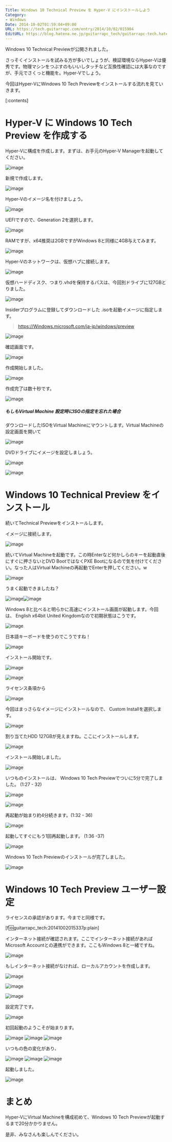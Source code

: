 ```yaml
---
Title: Windows 10 Technical Preview を Hyper-V にインストールしよう
Category:
- Windows
Date: 2014-10-02T01:59:04+09:00
URL: https://tech.guitarrapc.com/entry/2014/10/02/015904
EditURL: https://blog.hatena.ne.jp/guitarrapc_tech/guitarrapc-tech.hatenablog.com/atom/entry/8454420450066791950
---
```


Windows 10 Technical Previewが公開されました。

さっそくインストールを試みる方が多いでしょうが、検証環境ならHyper-Vは優秀です。物理マシンをつぶすのもいいしタッチなど互換性確認には大事なのですが、手元でさくっと機能を。Hyper-Vでしょう。

今回はHyper-VにWindows 10 Tech Previewをインストールする流れを見ていきます。

[:contents]

# Hyper-V に Windows 10 Tech Preview を作成する

Hyper-Vに構成を作成します。まずは、お手元のHyper-V Managerを起動してください。

![image](https://cdn-ak.f.st-hatena.com/images/fotolife/g/guitarrapc_tech/20141002/20141002012943.png)

新規で作成します。

![image](https://cdn-ak.f.st-hatena.com/images/fotolife/g/guitarrapc_tech/20141002/20141002013011.png)

Hyper-Vのイメージ名を付けましょう。

![image](https://cdn-ak.f.st-hatena.com/images/fotolife/g/guitarrapc_tech/20141002/20141002013102.png)

UEFIですので、Generation 2を選択します。

![image](https://cdn-ak.f.st-hatena.com/images/fotolife/g/guitarrapc_tech/20141002/20141002013128.png)

RAMですが、x64推奨は2GBですがWindows 8と同様に4GB与えてみます。

![image](https://cdn-ak.f.st-hatena.com/images/fotolife/g/guitarrapc_tech/20141002/20141002013203.png)

Hyper-Vのネットワークは、仮想ハブに接続します。

![image](https://cdn-ak.f.st-hatena.com/images/fotolife/g/guitarrapc_tech/20141002/20141002013258.png)

仮想ハードディスク、つまり.vhdを保持するパスは、今回別ドライブに127GBとりました。

![image](https://cdn-ak.f.st-hatena.com/images/fotolife/g/guitarrapc_tech/20141002/20141002013341.png)

Insiderプログラムに登録してダウンロードした .isoを起動イメージに指定します。


> https://Windows.microsoft.com/ja-jp/windows/preview

![image](https://cdn-ak.f.st-hatena.com/images/fotolife/g/guitarrapc_tech/20141002/20141002013453.png)

確認画面です。

![image](https://cdn-ak.f.st-hatena.com/images/fotolife/g/guitarrapc_tech/20141002/20141002013551.png)

作成開始しました。

![image](https://cdn-ak.f.st-hatena.com/images/fotolife/g/guitarrapc_tech/20141002/20141002013626.png)

作成完了は数十秒です。

![image](https://cdn-ak.f.st-hatena.com/images/fotolife/g/guitarrapc_tech/20141002/20141002013643.png)

##### もしもVirtual Machine 設定時にISOの指定を忘れた場合

ダウンロードしたISOをVirtual Machineにマウントします。Virtual Machineの設定画面を開いて

![image](https://cdn-ak.f.st-hatena.com/images/fotolife/g/guitarrapc_tech/20141005/20141005045829.png)

DVDドライブにイメージを設定しましょう。

![image](https://cdn-ak.f.st-hatena.com/images/fotolife/g/guitarrapc_tech/20141005/20141005045910.png)

![image](https://cdn-ak.f.st-hatena.com/images/fotolife/g/guitarrapc_tech/20141005/20141005045916.png)


# Windows 10 Technical Preview をインストール

続いてTechnical Previewをインストールします。

イメージに接続します。

![image](https://cdn-ak.f.st-hatena.com/images/fotolife/g/guitarrapc_tech/20141002/20141002014450.png)

続いてVirtual Machineを起動です。この時Enterなど何かしらのキーを起動直後にすぐに押さないとDVD BootではなくPXE Bootになるので気を付けてください。なった人はVirtual Machineの再起動でEnterを押してください。w

![image](https://cdn-ak.f.st-hatena.com/images/fotolife/g/guitarrapc_tech/20141002/20141002014527.png)

うまく起動できましたね？

![image](https://cdn-ak.f.st-hatena.com/images/fotolife/g/guitarrapc_tech/20141002/20141002014650.png)![image](https://cdn-ak.f.st-hatena.com/images/fotolife/g/guitarrapc_tech/20141002/20141002015337.png)


Windows 8と比べると明らかに高速にインストール画面が起動します。今回は、 English x64bit United Kingdomなので初期状態はこうです。

![image](https://cdn-ak.f.st-hatena.com/images/fotolife/g/guitarrapc_tech/20141002/20141002014708.png)

日本語キーボードを使うのでこうですね！

![image](https://cdn-ak.f.st-hatena.com/images/fotolife/g/guitarrapc_tech/20141002/20141002014737.png)

インストール開始です。

![image](https://cdn-ak.f.st-hatena.com/images/fotolife/g/guitarrapc_tech/20141002/20141002014825.png)

![image](https://cdn-ak.f.st-hatena.com/images/fotolife/g/guitarrapc_tech/20141002/20141002014843.png)

ライセンス条項から

![image](https://cdn-ak.f.st-hatena.com/images/fotolife/g/guitarrapc_tech/20141002/20141002014852.png)

今回はまっさらなイメージにインストールなので、 Custom Installを選択します。

![image](https://cdn-ak.f.st-hatena.com/images/fotolife/g/guitarrapc_tech/20141002/20141002014909.png)

割り当てたHDD 127GBが見えますね。ここにインストールします。

![image](https://cdn-ak.f.st-hatena.com/images/fotolife/g/guitarrapc_tech/20141002/20141002014954.png)

インストール開始しました。

![image](https://cdn-ak.f.st-hatena.com/images/fotolife/g/guitarrapc_tech/20141002/20141002015021.png)

いつものインストールは、 Windows 10 Tech Previewでついに5分で完了しました。 (1:27 - 32)

![image](https://cdn-ak.f.st-hatena.com/images/fotolife/g/guitarrapc_tech/20141002/20141002015043.png)

![image](https://cdn-ak.f.st-hatena.com/images/fotolife/g/guitarrapc_tech/20141002/20141002015051.png)

再起動が始まり約4分続きます。(1:32 - 36)

![image](https://cdn-ak.f.st-hatena.com/images/fotolife/g/guitarrapc_tech/20141002/20141002015131.png)

起動してすぐにもう1回再起動します。 (1:36 -37)

![image](https://cdn-ak.f.st-hatena.com/images/fotolife/g/guitarrapc_tech/20141002/20141002015148.png)

Windows 10 Tech Previewのインストールが完了しました。

![image](https://cdn-ak.f.st-hatena.com/images/fotolife/g/guitarrapc_tech/20141002/20141002015239.png)

# Windows 10 Tech Preview ユーザー設定

ライセンスの承認があります。今までと同様です。

[f:id:guitarrapc_tech:20141002015337p:plain]

インターネット接続が確認されます。ここでインターネット接続があればMicrosoft Accountとの連携ができます。ここもWindows 8と一緒ですね。

![image](https://cdn-ak.f.st-hatena.com/images/fotolife/g/guitarrapc_tech/20141002/20141002015425.png)

もしインターネット接続がなければ、ローカルアカウントを作成します。

![image](https://cdn-ak.f.st-hatena.com/images/fotolife/g/guitarrapc_tech/20141002/20141002015450.png)

![image](https://cdn-ak.f.st-hatena.com/images/fotolife/g/guitarrapc_tech/20141002/20141002015605.png)

![image](https://cdn-ak.f.st-hatena.com/images/fotolife/g/guitarrapc_tech/20141002/20141002015624.png)

設定完了です。

![image](https://cdn-ak.f.st-hatena.com/images/fotolife/g/guitarrapc_tech/20141002/20141002015634.png)

初回起動のようこそが始まります。

![image](https://cdn-ak.f.st-hatena.com/images/fotolife/g/guitarrapc_tech/20141002/20141002015707.png)
![image](https://cdn-ak.f.st-hatena.com/images/fotolife/g/guitarrapc_tech/20141002/20141002015712.png)
![image](https://cdn-ak.f.st-hatena.com/images/fotolife/g/guitarrapc_tech/20141002/20141002015716.png)

いつもの色の変化があり、

![image](https://cdn-ak.f.st-hatena.com/images/fotolife/g/guitarrapc_tech/20141002/20141002015720.png)
![image](https://cdn-ak.f.st-hatena.com/images/fotolife/g/guitarrapc_tech/20141002/20141002015724.png)
![image](https://cdn-ak.f.st-hatena.com/images/fotolife/g/guitarrapc_tech/20141002/20141002015727.png)

起動しました。

![image](https://cdn-ak.f.st-hatena.com/images/fotolife/g/guitarrapc_tech/20141002/20141002015731.png)


# まとめ

Hyper-VにVirtual Machineを構成初めて、Windows 10 Tech Previewが起動するまで20分かかりません。

是非、みなさんも楽しんでください。
